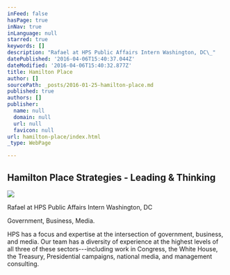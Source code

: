 ```yaml
---
inFeed: false
hasPage: true
inNav: true
inLanguage: null
starred: true
keywords: []
description: "Rafael at HPS Public Affairs Intern Washington, DC\_"
datePublished: '2016-04-06T15:40:37.044Z'
dateModified: '2016-04-06T15:40:32.877Z'
title: Hamilton Place
author: []
sourcePath: _posts/2016-01-25-hamilton-place.md
published: true
authors: []
publisher:
  name: null
  domain: null
  url: null
  favicon: null
url: hamilton-place/index.html
_type: WebPage

---
```

## Hamilton Place Strategies - Leading & Thinking
![](https://s3-us-west-2.amazonaws.com/the-grid-img/p/45140aea796f061a27e20551fdc817163b0a7db8.png)

Rafael at HPS Public Affairs Intern Washington, DC 

Government, Business, Media.

HPS has a focus and expertise at the intersection of government, business, and media. Our team has a diversity of experience at the highest levels of all three of these sectors---including work in Congress, the White House, the Treasury, Presidential campaigns, national media, and management consulting.